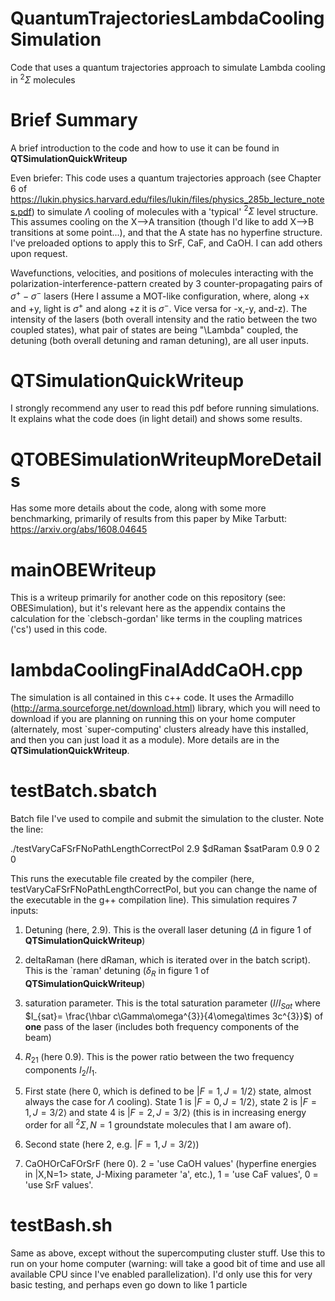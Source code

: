 # QuantumTrajectoriesLambdaCoolingSimulation
Code that uses a quantum trajectories approach to simulate Lambda cooling in $^{2}\Sigma$ molecules

# Brief Summary
A brief introduction to the code and how to use it can be found in **QTSimulationQuickWriteup**

Even briefer: This code uses a quantum trajectories approach (see Chapter 6 of https://lukin.physics.harvard.edu/files/lukin/files/physics_285b_lecture_notes.pdf) to simulate $\Lambda$ cooling of molecules with a 'typical' $^{2}\Sigma$ level structure.  This assumes cooling on the X-->A transition (though I'd like to add X-->B transitions at some point...), and that the A state has no hyperfine structure.   I've preloaded options to apply this to SrF, CaF, and CaOH.  I can add others upon request.  

Wavefunctions, velocities, and positions of molecules interacting with the polarization-interference-pattern created by 3 counter-propagating pairs of $\sigma^{+}-\sigma^{-}$ lasers (Here I assume a MOT-like configuration, where, along +x and +y, light is $\sigma^{+}$ and along +z it is $\sigma^{-}$.  Vice versa for -x,-y, and-z).  The intensity of the lasers (both overall intensity and the ratio between the two coupled states), what pair of states are being "\Lambda" coupled, the detuning (both overall detuning and raman detuning), are all user inputs.

# QTSimulationQuickWriteup

I strongly recommend any user to read this pdf before running simulations.  It explains what the code does (in light detail) and shows some results.

# QTOBESimulationWriteupMoreDetails

Has some more details about the code, along with some more benchmarking, primarily of results from this paper by Mike Tarbutt: https://arxiv.org/abs/1608.04645

# mainOBEWriteup

This is a writeup primarily for another code on this repository (see: OBESimulation), but it's relevant here as the appendix contains the calculation for the `clebsch-gordan' like terms in the coupling matrices ('cs') used in this code.

# lambdaCoolingFinalAddCaOH.cpp

The simulation is all contained in this c++ code.  It uses the Armadillo (http://arma.sourceforge.net/download.html) library, which you will need to download if you are planning on running this on your home computer (alternately, most `super-computing' clusters already have this installed, and then you can just load it as a module).  More details are in the **QTSimulationQuickWriteup**.

# testBatch.sbatch

Batch file I've used to compile and submit the simulation to the cluster.  Note the line:

./testVaryCaFSrFNoPathLengthCorrectPol 2.9 \$dRaman $satParam 0.9 0 2 0

This runs the executable file created by the compiler (here, testVaryCaFSrFNoPathLengthCorrectPol, but you can change the name of the executable in the g++ compilation line).  This simulation requires 7 inputs:

1) Detuning (here, 2.9).  This is the overall laser detuning ($\Delta$ in figure 1 of **QTSimulationQuickWriteup**)

2) deltaRaman (here dRaman, which is iterated over in the batch script).  This is the `raman' detuning ($\delta_{R}$ in figure 1 of **QTSimulationQuickWriteup**)

3) saturation parameter.  This is the total saturation parameter ($I/I_{Sat}$ where $I_{sat}= \frac{\hbar c\Gamma\omega^{3}}{4\omega\times 3c^{3}}$) of **one** pass of the laser (includes both frequency components of the beam)

4) $R_{21}$ (here 0.9).  This is the power ratio between the two frequency components $I_{2}/I_{1}$.

5) First state (here 0, which is defined to be $|F=1,J=1/2\rangle$ state, almost always the case for $\Lambda$ cooling).  State 1 is $|F=0,J=1/2\rangle$, state 2 is $|F=1,J=3/2\rangle$ and state 4 is $|F=2,J=3/2\rangle$ (this is in increasing energy order for all $^{2}\Sigma, N=1$ groundstate molecules that I am aware of).

6) Second state (here 2, e.g. $|F=1,J=3/2\rangle$)

7) CaOHOrCaFOrSrF (here 0).  2 = 'use CaOH values' (hyperfine energies in |X,N=1> state, J-Mixing parameter 'a', etc.), 1 = 'use CaF values', 0 = 'use SrF values'.

# testBash.sh

Same as above, except without the supercomputing cluster stuff.  Use this to run on your home computer (warning: will take a good bit of time and use all available CPU since I've enabled parallelization).  I'd only use this for very basic testing, and perhaps even go down to like 1 particle



